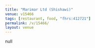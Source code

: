 ```yaml
---
title: "Marimar Ltd (Shishawi)"
venue: v15466
tags: [restaurant, food, "fhrs:412721"]
permalink: /v/15466/
layout: venue
---
```

null
